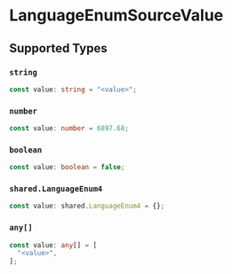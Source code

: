 # LanguageEnumSourceValue


## Supported Types

### `string`

```typescript
const value: string = "<value>";
```

### `number`

```typescript
const value: number = 6897.68;
```

### `boolean`

```typescript
const value: boolean = false;
```

### `shared.LanguageEnum4`

```typescript
const value: shared.LanguageEnum4 = {};
```

### `any[]`

```typescript
const value: any[] = [
  "<value>",
];
```

